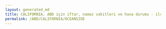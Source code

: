 ```yaml
---
layout: generated_md
title: CALIFORNIA, ABD için iftar, namaz vakitleri ve hava durumu - ilçe/eyalet seç
permalink: /ABD/CALIFORNIA/OCEANSIDE
---
```


<script type="text/javascript">
  var country = ABD;
  var city = CALIFORNIA;
  var state = OCEANSIDE;
  var lat = 72;
  var lon = 21;
</script>
